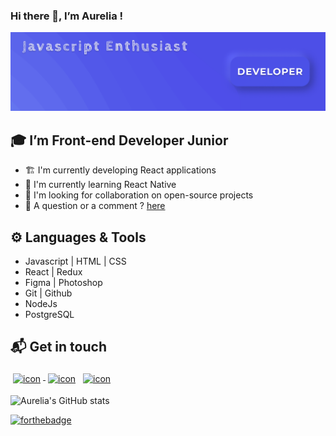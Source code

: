 ### Hi there 👋, I’m Aurelia !

![Cover](https://github.com/aureliasegarra/aureliasegarra/blob/main/img/cover.png)

## :mortar_board:  I’m Front-end Developer Junior

* :building_construction: I'm currently developing React applications
* :seedling: I'm currently learning React Native
* :handshake: I'm looking for collaboration on open-source projects
* :speech_balloon: A question or a comment ? <a href="mailto:av.segarra@gmail.com">here</a>

## :gear:  Languages & Tools 

- Javascript | HTML | CSS 
- React | Redux 
- Figma | Photoshop
- Git | Github
- NodeJs 
- PostgreSQL

## :mailbox_with_mail:  Get in touch 

<p>
 <a href="https://twitter.com/SegarraAurelia/" target="_blank" rel="noopener noreferrer"> <img src="https://img.icons8.com/fluent/48/000000/twitter.png" alt="icon" height="40" style="vertical-align:top; margin:4px"> </a>
 <a href="https://linkedin.com/in/aureliasegarra" target="_blank" rel="noopener noreferrer"> <img src="https://img.icons8.com/fluent/48/000000/linkedin.png" alt="icon" height="40" style="vertical-align:top; margin:4px"></a>
 <a href="mailto:av.segarra@gmail.com"> <img src="https://img.icons8.com/fluent/48/000000/gmail--v1.png" alt="icon" height="40" style="vertical-align:top; margin:4px"></a>
</p>


![Aurelia's GitHub stats](https://github-readme-stats.vercel.app/api?username=aureliasegarra&theme=tokyonight)




[![forthebadge](https://forthebadge.com/images/badges/built-with-love.svg)](https://forthebadge.com)












